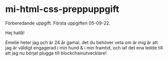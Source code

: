 # mi-html-css-preppuppgift
Förberedande uppgift. Första uppgiften 05-09-22.


Hej hallå!

Emelie heter jag och är 24 år gamal, det du behöver veta om är mig är att jag är väldigt engagerad i min hund & i min framtid, och iaf det ena ledde till att jag nu börjat plugga till blockchainutvecklare! 
